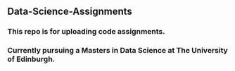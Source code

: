 ## Data-Science-Assignments
### This repo is for uploading code assignments.
### Currently pursuing a Masters in Data Science at The University of Edinburgh.
